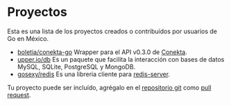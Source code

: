 # Proyectos

Esta es una lista de los proyectos creados o contribuídos por usuarios de Go en
México.

* [boletia/conekta-go](https://github.com/Boletia/conekta-go) Wrapper para el
API v0.3.0 de [Conekta](http://conekta.io).
* [upper.io/db](https://upper.io/db) Es un paquete que facilita la interacción
con bases de datos MySQL, SQLite, PostgreSQL y MongoDB.
* [gosexy/redis](https://menteslibres.net/gosexy/redis) Es una libreria cliente
para [redis-server](http://redis.io/clients).

Tu proyecto puede ser incluído, agrégalo en el [repositorio
git](http://github.com/menteslibres/golang.mx) como [pull request][1].

[1]: https://help.github.com/articles/using-pull-requests

